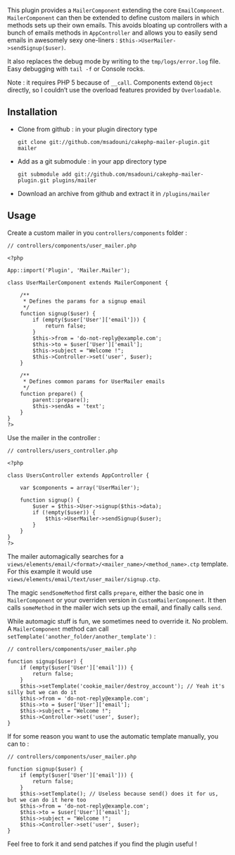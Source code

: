 This plugin provides a `MailerComponent` extending the core `EmailComponent`. `MailerComponent` can then be extended to define custom mailers in which methods sets up their own emails. This avoids bloating up controllers with a bunch of emails methods in `AppController` and allows you to easily send emails in awesomely sexy one-liners : `$this->UserMailer->sendSignup($user)`.

It also replaces the debug mode by writing to the `tmp/logs/error.log` file. Easy debugging with `tail -f` or Console rocks.

Note : it requires PHP 5 because of `__call`. Components extend `Object` directly, so I couldnʼt use the overload features provided by `Overloadable`.

## Installation

- Clone from github : in your plugin directory type

    `git clone git://github.com/msadouni/cakephp-mailer-plugin.git mailer`

- Add as a git submodule : in your app directory type

    `git submodule add git://github.com/msadouni/cakephp-mailer-plugin.git plugins/mailer`

- Download an archive from github and extract it in `/plugins/mailer`

## Usage

Create a custom mailer in you `controllers/components` folder :

    // controllers/components/user_mailer.php

    <?php

    App::import('Plugin', 'Mailer.Mailer');

    class UserMailerComponent extends MailerComponent {

        /**
         * Defines the params for a signup email
         */
        function signup($user) {
            if (empty($user['User']['email'])) {
                return false;
            }
            $this->from = 'do-not-reply@example.com';
            $this->to = $user['User']['email'];
            $this->subject = "Welcome !";
            $this->Controller->set('user', $user);
        }

        /**
         * Defines common params for UserMailer emails
         */
        function prepare() {
            parent::prepare();
            $this->sendAs = 'text';
        }
    }
    ?>

Use the mailer in the controller :

    // controllers/users_controller.php

    <?php

    class UsersController extends AppController {

        var $components = array('UserMailer');

        function signup() {
            $user = $this->User->signup($this->data);
            if (!empty($user)) {
                $this->UserMailer->sendSignup($user);
            }
        }
    }
    ?>

The mailer automagically searches for a `views/elements/email/<format>/<mailer_name>/<method_name>.ctp` template. For this example it would use `views/elements/email/text/user_mailer/signup.ctp`.

The magic `sendSomeMethod` first calls `prepare`, either the basic one in `MailerComponent` or your overriden version in `CustomMailerComponent`. It then calls `someMethod` in the mailer wich sets up the email, and finally calls `send`.

While automagic stuff is fun, we sometimes need to override it. No problem. A `MailerComponent` method can call `setTemplate('another_folder/another_template')` :

    // controllers/components/user_mailer.php

    function signup($user) {
        if (empty($user['User']['email'])) {
            return false;
        }
        $this->setTemplate('cookie_mailer/destroy_account'); // Yeah it's silly but we can do it
        $this->from = 'do-not-reply@example.com';
        $this->to = $user['User']['email'];
        $this->subject = "Welcome !";
        $this->Controller->set('user', $user);
    }

If for some reason you want to use the automatic template manually, you can to :

    // controllers/components/user_mailer.php

    function signup($user) {
        if (empty($user['User']['email'])) {
            return false;
        }
        $this->setTemplate(); // Useless because send() does it for us, but we can do it here too
        $this->from = 'do-not-reply@example.com';
        $this->to = $user['User']['email'];
        $this->subject = "Welcome !";
        $this->Controller->set('user', $user);
    }

Feel free to fork it and send patches if you find the plugin useful !
